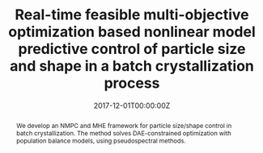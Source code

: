 ---
title: "Real-time feasible multi-objective optimization based nonlinear model predictive control of particle size and shape in a batch crystallization process"
tags: ['crystallization', 'model predictive control']
authors: ['Yankai Cao', 'David Acevedo', 'Zoltan K Nagy', 'Carl D Laird']
publication_types: ['article-journal']
publication: "*Control Engineering Practice*"
abstract: We develop an NMPC and MHE framework for particle size/shape control in batch crystallization. The method solves DAE-constrained optimization with population balance models, using pseudospectral methods.
date: "2017-12-01T00:00:00Z"
publishDate: "2017-12-01T00:00:00Z"
url_pdf: ""
featured: false
projects: []
slides: ""
---